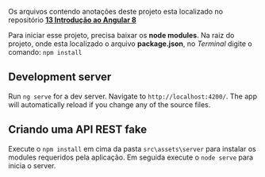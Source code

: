 Os arquivos contendo anotações deste projeto esta localizado no repositório **[13 Introdução ao Angular 8](https://github.com/DavidRufino/Minhas-Anotacoes-Santander-Bootcamp/tree/master/13%20Introdu%C3%A7%C3%A3o%20ao%20Angular%208)**

Para iniciar esse projeto, precisa baixar os **node modules**. Na raiz do projeto, onde esta localizado o arquivo **package.json**, no *Terminal* digite o comando: `npm install`

## Development server

Run `ng serve` for a dev server. Navigate to `http://localhost:4200/`. The app will automatically reload if you change any of the source files.

## Criando uma API REST fake

Execute o `npm install` em cima da pasta `src\assets\server` para instalar os modules requeridos pela aplicação.
Em seguida execute o `node serve` para inicia o server.

